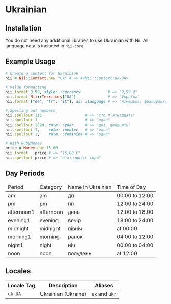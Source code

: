 <!-- This file has been generated. Source: languages/_template.md.erb -->

# Ukrainian

## Installation

You do not need any additional libraries to use Ukrainian with Nii.
All language data is included in `nii-core`.

## Example Usage

``` ruby
# Create a context for Ukrainian
nii = Nii::Context.new "uk" # => #<Nii::Context:uk-UA>

# Value formatting
nii.format 9.99, style: :currency            # => "9,99 ₴"
nii.format Nii::Territory["UA"]              # => "Україна"
nii.format ["de", "fr", "it"], as: :language # => "німецька, французька і італійська"

# Spelling out numbers
nii.spellout 115                   # => "сто пʼятнадцять"
nii.spellout 1                     # => "один"
nii.spellout 2020, rule: :year     # => "дві  двадцять"
nii.spellout 1,    rule: :neuter   # => "одне"
nii.spellout 1,    rule: :feminine # => "одна"

# With RubyMoney
price = Money.eur 15_00
nii.format   price # => "15,00 €"
nii.spellout price # => "пʼятнадцять євро"
```

## Day Periods


<table>
  <thead>
    <tr>
      <td>Period</td>
      <td>Category</td>
      <td>Name in Ukrainian</td>
      <td>Time of Day</td>
    </tr>
  </thead>
  <tbody>
    <tr>
      <td>am</td>
      <td>am</td>
      <td>дп</td>
      <td>00:00 to 12:00</td>
    </tr>
    <tr>
      <td>pm</td>
      <td>pm</td>
      <td>пп</td>
      <td>12:00 to 24:00</td>
    </tr>
    <tr>
      <td>afternoon1</td>
      <td>afternoon</td>
      <td>день</td>
      <td>12:00 to 18:00</td>
    </tr>
    <tr>
      <td>evening1</td>
      <td>evening</td>
      <td>вечір</td>
      <td>18:00 to 24:00</td>
    </tr>
    <tr>
      <td>midnight</td>
      <td>midnight</td>
      <td>північ</td>
      <td>at 00:00</td>
    </tr>
    <tr>
      <td>morning1</td>
      <td>morning</td>
      <td>ранок</td>
      <td>04:00 to 12:00</td>
    </tr>
    <tr>
      <td>night1</td>
      <td>night</td>
      <td>ніч</td>
      <td>00:00 to 04:00</td>
    </tr>
    <tr>
      <td>noon</td>
      <td>noon</td>
      <td>полудень</td>
      <td>at 12:00</td>
    </tr>
  </tbody>
</table>



## Locales

<table>
  <thead>
    <tr>
      <th>Locale Tag</th>
      <th>Description</th>
      <th>Aliases</th>
    </tr>
  </thead>
  <tbody>
    <tr>
      <td><code>uk-UA</code></td>
      <td>Ukrainian (Ukraine)</td>
      <td><code>uk</code> and <code>ukr</code></td>
    </tr>
  </tbody>
</table>

